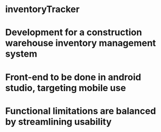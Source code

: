 # inventoryTracker
# Development for a construction warehouse inventory management system
# Front-end to be done in android studio, targeting mobile use
# Functional limitations are balanced by streamlining usability
